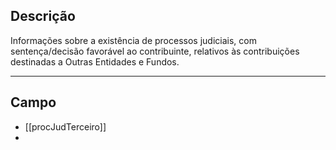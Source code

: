 ## Descrição
Informações sobre a existência de processos judiciais, com sentença/decisão favorável ao contribuinte, relativos às contribuições destinadas a Outras Entidades e Fundos.

---

## Campo
- [[procJudTerceiro]]
- 

